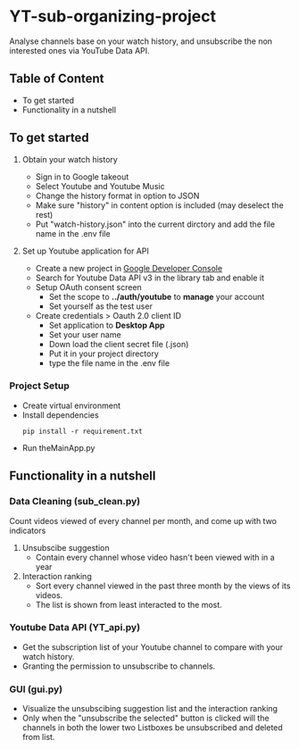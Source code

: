 # YT-sub-organizing-project

Analyse channels base on your watch history, and unsubscribe the non interested ones via YouTube Data API.

## Table of Content

- To get started
- Functionality in a nutshell

## To get started

1. Obtain your watch history

   - Sign in to Google takeout
   - Select Youtube and Youtube Music
   - Change the history format in option to JSON
   - Make sure "history" in content option is included (may deselect the rest)
   - Put "watch-history.json" into the current dirctory and add the file name in the .env file

2. Set up Youtube application for API
   - Create a new project in [Google Developer Console](https://console.developers.google.com/?hl=zh-tw)
   - Search for Youtube Data API v3 in the library tab and enable it
   - Setup OAuth consent screen
     - Set the scope to **../auth/youtube** to **manage** your account
     - Set yourself as the test user
   - Create credentials > Oauth 2.0 client ID
     - Set application to **Desktop App**
     - Set your user name
     - Down load the client secret file (.json)
     - Put it in your project directory
     - type the file name in the .env file

### Project Setup

- Create virtual environment
- Install dependencies
  ```
  pip install -r requirement.txt
  ```
- Run theMainApp.py

## Functionality in a nutshell

### **Data Cleaning** (sub_clean.py)

Count videos viewed of every channel per month, and come up with two indicators

1. Unsubscibe suggestion
   - Contain every channel whose video hasn't been viewed with in a year
2. Interaction ranking
   - Sort every channel viewed in the past three month by the views of its videos.
   - The list is shown from least interacted to the most.

### **Youtube Data API** (YT_api.py)

- Get the subscription list of your Youtube channel to compare with your watch history.
- Granting the permission to unsubscribe to channels.

### **GUI** (gui.py)

- Visualize the unsubscibing suggestion list and the interaction ranking
- Only when the "unsubscribe the selected" button is clicked will the channels in both the lower two Listboxes be unsubscribed and deleted from list.
